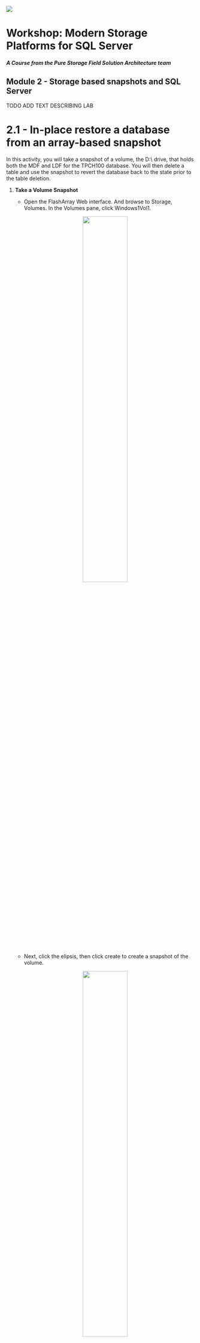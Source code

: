 ![](./../graphics/purestorage.png)

# Workshop: Modern Storage Platforms for SQL Server

#### <i>A Course from the Pure Storage Field Solution Architecture team</i>

## Module 2 - Storage based snapshots and SQL Server

TODO ADD TEXT DESCRIBING LAB


# 2.1 - In-place restore a database from an array-based snapshot

In this activity, you will take a snapshot of a volume, the D:\ drive, that holds both the MDF and LDF for the TPCH100 database. You will then delete a table and use the snapshot to revert the database back to the state prior to the table deletion. 

1. **Take a Volume Snapshot**
    - Open the FlashArray Web interface. And browse to Storage, Volumes. In the Volumes pane, click Windows1Vol1. 

    <p align="center">
        <img src=../graphics/m2/2.1.1.png width="50%" height="50%" >
    </p>

    - Next, click the elipsis, then click create to create a snapshot of the volume.

    <p align="center">
        <img src=../graphics/m2/2.1.2.png width="50%" height="50%" >
    </p>

    - Once complete, the snapshot will appear in the listing. The snapshot name includes the Volume name a dot and is suffixed with an auto-incrementing, unique integer.

    <p align="center">
        <img src=../graphics/m2/2.1.3.png width="50%" height="50%" >
    </p>

1. **Delete a Database Table**
    - Open SSMS, and browse to the TPCC100 database, expand tables and delete the customer table by right clicking on the table and clicking Delete. Click OK to conform.

    <p align="center">
        <img src=../graphics/m2/2.1.4.png width="50%" height="50%" >
    </p>

1. **Set the Database Offline**

    - To recover the database in place, we need to change the database state to offline. Right click on the database, click Tasks, click Take Offline. Check the box to Drop All Active Connections and click OK to confirm.

    <p align="center">
    <img src=../graphics/m2/2.1.5.png width="50%" height="50%" >
    </p>

1. **Offline the Volume Supporting the Database** 

    - Snapshots are Volume based operations. So to restore a Volume from snapshot, you must first offline the volume. To offline a Volume, Open Disk Management on the Desktop.

    <p align="center">
        <img src=../graphics/m2/2.1.6.png  width="90" height="100" >
    </p>

    - Right click on Disk 1 and click Offline.
     
    <p align="center">
        <img src=../graphics/m2/2.1.7.png width="25%" height="20%" >
    </p>

1. **Restore the Volume to a Previous Snapshot**

    - Open the FlashArray Web Interface and browse back to the Volume Windows1Vol1. Click on the elipsis in the Volume Snapshots panel and click Restore. This reverts the contents of the volume back to the state captured in the snapshot. Undoing our 'accidental' table deletion.

    <p align="center">
        <img src=../graphics/m2/2.1.8.png width="50%" height="50%" >
    </p>

1. **Online the Volume Supporting the Database**

    - Open Disk Managment back up, right click on Disk 1 and click Online

    <p align="center">
        <img src=../graphics/m2/2.1.9.png width="25%" height="25%" >
    </p>

1. **Online the Database**

    - In SSMS, right click on the database, click Tasks, and click Bring Online. 
    
    <p align="center">
        <img src=../graphics/m2/2.1.10.png width="50%" height="50%" >
    </p>

1. **Verify the Restore**
    - Refresh the table listing, by expanding the database, expanding tables and right clicking on Tables and select Refresh. The customer table should now be in the table listing.

    <p align="center">
        <img src=../graphics/m2/2.1.11.png width="25%" height="25%" >
    </p>

Congratulations, you just restored an entire database in a matter of seconds without having to restore from a backup which can take a little bit longer :P 

---

# 2.2 - Cloning a snapshot to a new volume and attaching the database

But that seems a little heavy handed, let's try cloning the snapshot to another volume and then attaching the database

- **Create a New Volume**
    - Log into the FlashArray Web Interface, and Click Storage, Volumes.

    - Click the + to create a new volume

        <p align="center">
            <img src=../graphics/m2/2.2.1.png  >
        </p>

    - Enter the name Windows1Vol2, enter 20GB for the size. 

        <p align="center">
            <img src=../graphics/m2/2.2.2.png width="50%" height="50%" >
        </p>

    - Click on that Volume

        <p align="center">
            <img src=../graphics/m2/2.2.3.png>
        </p>

    - In the Conntected Hosts panel, click the vertical three dots, and in the Available Hosts column, select windows1, and click Connect.

        <p align="center">
            <img src=../graphics/m2/2.2.4.png width="50%" height="50%" > <img src=../graphics/m2/2.2.5.png width="50%" height="50%" >
        </p>


- **Online the Disk and Format the Volume**

    In this section, you will create a new volume, format it with a file system and the offline the volume since it will be replaced with the contents of a snapshot in the next step.

    - Open Disk Management by clicking on the icon on the Desktop.
        - You will now see Disk 2, right click select online, right click again select Initialize, and leave the settings default and click OK.

        <p align="center">
            <img src=../graphics/m2/2.2.6.png width="80%" height="80%" >
        </p>

    - Format the volume
        - Right click, select New Simple Volume and then click Next.

        <p align="center">
            <img src=../graphics/m2/2.2.7.png width="80%" height="80%" >
        </p>

        - Simple volume size in MB: leave default 20462 and click Next, 
        - Leave the drive letter as E and click Next,
        - Leave the file system as NTFS, select 64K for the Allocation Unit Size, and change the Volume label to SQLDATA2, leave Perform a quick format checked, then click Next and Finish

    - Offline the volume
        - Right click on Disk 2 and select offline


- **Copy a snapshot to a Volume**

    - In the FlashArray Web Interface, click Storage, Volumes, and select Windows1Vol1

        <p align="center">
            <img src=../graphics/m2/2.2.8.png>
        </p>

    - In the volumes Snapshots panel, find the snapshot you created in the activity above, its name will be Windows1Vol1.n where n is a number. Click the elipsis next to that snapshot and click Copy.

        <p align="center">
            <img src=../graphics/m2/2.2.9.png>
        </p>


    - For the Name, enter Windows1Vol2. This is the new volume attached to Windows2 that you just initialized and formated. Click the Overwrite slider to the right and click Copy.

        <p align="center">
            <img src=../graphics/m2/2.2.10.png width="50%" height="50%" >
        </p>

    
    - When the warning appears click Overwrite.

        <p align="center">
            <img src=../graphics/m2/2.2.11.png width="50%" height="50%" >
        </p>


- **Online the Disk**

    - Back in Disk Management, right click on Disk 2 and online the volume.  The volume label will no be SQLDATA since is an exact clone from the snapshot

        <p align="center">
            <img src=../graphics/m2/2.2.12.png width="50%" height="50%" >
        </p>

    - Open Windows explorer and browse to E:\ you should see an exact copy of the D:\ volume and its contents. In this case, its our database and log files.

        <p align="center">
            <img src=../graphics/m2/2.2.13.png width="50%" height="50%" >
        </p>


- **Attach the database**

    - In SSMS, you can attach the databases and Change the name to TPCC100_RESTORE.

        <p align="center">
            <img src=../graphics/m2/2.2.14.png width="50%" height="50%" >
            <img src=../graphics/m2/2.2.15.png width="50%" height="50%" >
            <img src=../graphics/m2/2.2.16.png width="50%" height="50%" >
        </p>

        <p align="center">
            <img src=../graphics/m2/2.2.17.png width="50%" height="50%" >
        </p>

    - Now you can use any method you like to get missing customer table back into the original database TPCC100 and you didn't have to take the original database offline

---

# 2.3 - Clone a database to another instance of SQL Server
In this activity, you will clone a volume to a new instance of SQL Server. You can then attach the database on the target instance. Saving the need to backup and restore the database.

- **Offline the Disk on Windows2**

    - Log into the Window2 virtual machine and launch Disk Management on the desktop.
    - Open Disk Management on Windows2 and Offline Disk 1

        <p align="center">
            <img src=../graphics/m2/2.3.1.png width="80%" height="80%" >
        </p>

- **Clone Windows1Vol1 Snapshot to the Volume attached to Windows2**

    - Back on Windows1, open the FlashArray Web Interface, and click on Storage, Volumes, Windows1Vol1.

        <p align="center">
            <img src=../graphics/m2/2.3.2.png>
        </p>

    - In the volumes Snapshots panel, find the snapshot you created in the first activity in this module, its name will be Windows1Vol1.n where n is a number. Click the vertical elipsis and select Copy. 

        <p align="center">
            <img src=../graphics/m2/2.3.3.png width="50%" height="50%" >
        </p>

    - For the Name, enter Windows2Vol1, and move the Overwrite slider to the right. Click Copy. When the warning appears click Overwrite.
    
        <p align="center">
            <img src=../graphics/m2/2.3.4.png width="50%" height="50%" >
        </p>

- **Online the disk**    
    - Back on Window2, in disk management, online Disk 1.
    - Open Windows Explorer and browe to D:\, you should now see the database files for TPCC100 from the clone of Windows1.

- **Attach the database**

    - Back on Windows1, in SSMS, connect to Windows2.
    
        <p align="center">
            <img src=../graphics/m2/2.3.5.png width="50%" height="50%" >
        </p>

    - Attach the database files from D:\ with the name TPCC100.

        <p align="center">
            <img src=../graphics/m2/2.3.7.png width="50%" height="50%" >
            <img src=../graphics/m2/2.3.7.png width="50%" height="50%" >
            <img src=../graphics/m2/2.3.8.png width="50%" height="50%" >
        </p>

This this demo, you copied, nearly instantaneosuly a 10GB database between two instances of SQL Server. 

---

# 2.4 - Seed an Availability Group from an array-based snapshot (Optional)
In this activity, you will build an Availability Group from Snapshot.

## Set up the databases

For this activity, you are going to refresh TPCC100 on the D:\ drive with a TSQL based snapshot backup of TPCC100 from Windows1. You will start by detaching the database and offlining Disk 1. 

- **Detach the database and offlne the disk**
    - In SSMS, detach TPCC100 by right clicking, selecting Tasks, and Detach
    <p align="center">
        <img src=../graphics/m2/2.4.1.png width="50%" height="50%" >
    </p>
    
    - Open Disk Management on Windows2 and Offline Disk 1
        <p align="center">
            <img src=../graphics/m2/2.3.1.png width="80%" height="80%" >
        </p>

- **Set the database into snapshot mode**
    - On Windows1, in SSMS, open a New Query Window and enter `ALTER DATABASE TPCC100 SET SUSPEND_FOR_SNAPSHOT_BACKUP = ON`
        <p align="center">
            <img src=../graphics/m2/2.4.2.png>
        </p>

- **Create a Snapshot of the Volume Windows1Vol1**
    - In the FlashArray Web Interface, click, Storage, Volumes and select Windows1Vol1, in the Volume Snapshots panel, click the elipsis and select Create. Click Create when prompted.
    
    <p align="center">
        <img src=../graphics/m2/2.4.3.png>
    </p>

    <p align="center">
        <img src=../graphics/m2/2.4.4.png width="50%" height="50%" >
    </p>

- **Create the metadata backup file**
    - In SSMS, open a New Query Window connecting to the WINDOWS1 SQL Instance and enter `BACKUP DATABASE TPCC100 TO DISK='\\WINDOWS2\BACKUP\TPCC100-Replica.bkm' WITH METADATA_ONLY`.

    <p align="center">
        <img src=../graphics/m2/2.4.5.png>
    </p>

- **Clone the snapshot to Windows1**
    - In the FlashArray Web Interface, clone the snapshot to overwrite the database volume on Window2. 
    Click Storage, Volumes, Windows1Vol1, in the snapshot panel, select the snapshot you just made, click the three vertical dots and select copy. Enter for the Name Windows2Vol1, and move the overwrite slider to the right. Click Overwrite when prompted.

        <p align="center">
            <img src=../graphics/m2/2.4.6.png>
        </p>
        <p align="center">
            <img src=../graphics/m2/2.4.7.png width="50%" height="50%" >
        </p>

- **Online Disk2 on Windows2**
    - On Windows2, in Disk Management, online Disk 2

- **Restore the metadata backup on Windows2**
    - On the Desktop of Windows1, in SSMS, open a New Query window connecting to Windows2 and restore the database from snapshot `RESTORE DATABASE TPCC100 FROM DISK = 'C:\BACKUP\TPCC100-Replica.bkm' WITH METADATA_ONLY, REPLACE, NORECOVERY` In SSMS, you should now see the TPCC100 database in a Restoring state.

        <p align="center">
            <img src=../graphics/m2/2.4.8.png>
        </p>

- **Complete the Availability Group Initilization Process**
    - Let's complete the remainder of the availbility group intilization process.
    - Take a log backup on connected to the SQL instance on WINDOWS1 with `BACKUP LOG TPCC100 TO DISK = '\\WINDOWS2\BACKUP\\TPCC100-seed.trn'`

        <p align="center">
            <img src=../graphics/m2/2.4.9.png>
        </p>

    - Restore the log file on Window2 `RESTORE LOG TPCC100 FROM DISK = 'C:\BACKUP\TPCC100-seed.trn' WITH NORECOVERY`

        <p align="center">
            <img src=../graphics/m2/2.4.10.png>
        </p>


# Create the Availability Group
    - Right Click Always On High Availability, click New Availability Group Wizard. On the first page, click Next

    - Availability Group Name: AG1
    - Cluster Type: NONE



    - Check the checkbox for TPCC100 to add it to the AG, click next
    - Click Add Replica, enter WINDOWS2, click CONNECT, click Next.
    - For Data Synchronizatoin Mode, select Join Only, click Next
    - On the Validation screen, click next. 
    - On the summary screen, click Finish.


TODO - ACTIVITY

# More Resources
- one
- one
- one

---

Next, Continue to [SQL Server Object Integration: Backup and Restore](./3-SQLObjectIntegrationBackupRestore.md)


